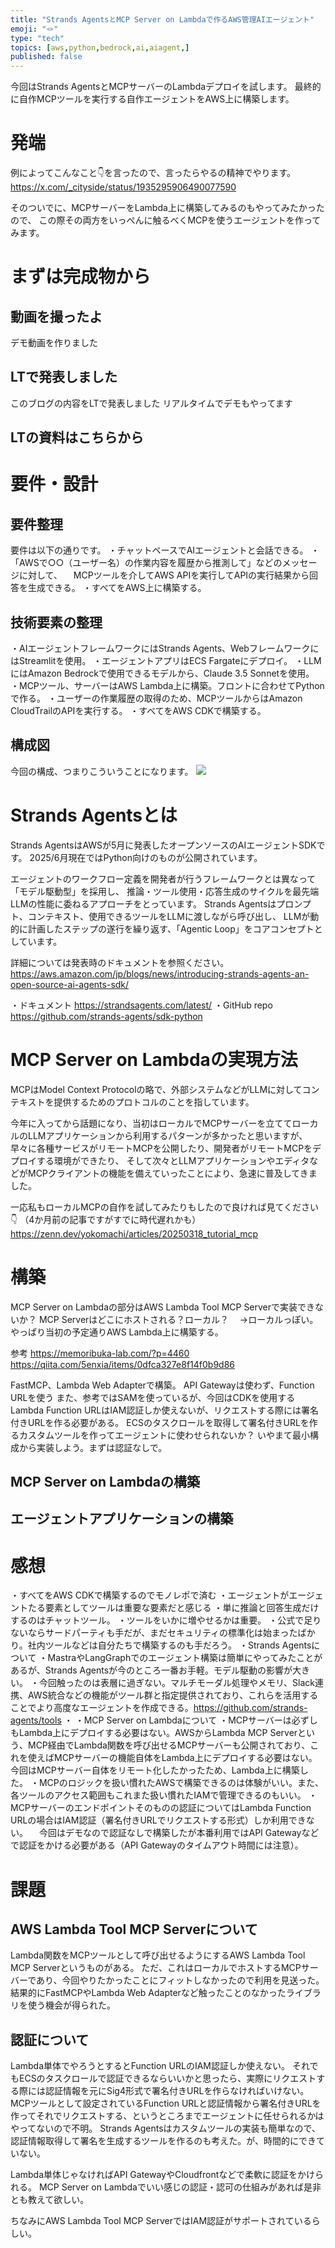 ```yaml
---
title: "Strands AgentsとMCP Server on Lambdaで作るAWS管理AIエージェント"
emoji: "🪢"
type: "tech"
topics: [aws,python,bedrock,ai,aiagent,]
published: false
---
```


今回はStrands AgentsとMCPサーバーのLambdaデプロイを試します。
最終的に自作MCPツールを実行する自作エージェントをAWS上に構築します。

# 発端
例によってこんなこと👇を言ったので、言ったらやるの精神でやります。
https://x.com/_cityside/status/1935295906490077590


そのついでに、MCPサーバーをLambda上に構築してみるのもやってみたかったので、
この際その両方をいっぺんに触るべくMCPを使うエージェントを作ってみます。


# まずは完成物から

## 動画を撮ったよ
デモ動画を作りました


## LTで発表しました
このブログの内容をLTで発表しました
リアルタイムでデモもやってます


## LTの資料はこちらから



# 要件・設計

## 要件整理
要件は以下の通りです。
・チャットベースでAIエージェントと会話できる。
・「AWSで○○（ユーザー名）の作業内容を履歴から推測して」などのメッセージに対して、
　MCPツールを介してAWS APIを実行してAPIの実行結果から回答を生成できる。
・すべてをAWS上に構築する。

## 技術要素の整理
・AIエージェントフレームワークにはStrands Agents、WebフレームワークにはStreamlitを使用。
・エージェントアプリはECS Fargateにデプロイ。
・LLMにはAmazon Bedrockで使用できるモデルから、Claude 3.5 Sonnetを使用。
・MCPツール、サーバーはAWS Lambda上に構築。フロントに合わせてPythonで作る。
・ユーザーの作業履歴の取得のため、MCPツールからはAmazon CloudTrailのAPIを実行する。
・すべてをAWS CDKで構築する。

## 構成図
今回の構成、つまりこういうことになります。
![](https://storage.googleapis.com/zenn-user-upload/f343e121acfd-20250624.png)



# Strands Agentsとは
Strands AgentsはAWSが5月に発表したオープンソースのAIエージェントSDKです。
2025/6月現在ではPython向けのものが公開されています。

エージェントのワークフロー定義を開発者が行うフレームワークとは異なって「モデル駆動型」を採用し、
推論・ツール使用・応答生成のサイクルを最先端LLMの性能に委ねるアプローチをとっています。
Strands Agentsはプロンプト、コンテキスト、使用できるツールをLLMに渡しながら呼び出し、
LLMが動的に計画したステップの遂行を繰り返す、「Agentic Loop」をコアコンセプトとしています。

詳細については発表時のドキュメントを参照ください。
https://aws.amazon.com/jp/blogs/news/introducing-strands-agents-an-open-source-ai-agents-sdk/


・ドキュメント
https://strandsagents.com/latest/
・GitHub repo
https://github.com/strands-agents/sdk-python



# MCP Server on Lambdaの実現方法
MCPはModel Context Protocolの略で、外部システムなどがLLMに対してコンテキストを提供するためのプロトコルのことを指しています。

今年に入ってから話題になり、当初はローカルでMCPサーバーを立ててローカルのLLMアプリケーションから利用するパターンが多かったと思いますが、
早々に各種サービスがリモートMCPを公開したり、開発者がリモートMCPをデプロイする環境ができたり、
そして次々とLLMアプリケーションやエディタなどがMCPクライアントの機能を備えていったことにより、急速に普及してきました。

一応私もローカルMCPの自作を試してみたりもしたので良ければ見てください👇
（4か月前の記事ですがすでに時代遅れかも）
https://zenn.dev/yokomachi/articles/20250318_tutorial_mcp


# 構築


MCP Server on Lambdaの部分はAWS Lambda Tool MCP Serverで実装できないか？
MCP Serverはどこにホストされる？ローカル？
　→ローカルっぽい。やっぱり当初の予定通りAWS Lambda上に構築する。

参考
https://memoribuka-lab.com/?p=4460
https://qiita.com/5enxia/items/0dfca327e8f14f0b9d86

FastMCP、Lambda Web Adapterで構築。
API Gatewayは使わず、Function URLを使う
また、参考ではSAMを使っているが、今回はCDKを使用する
Lambda Function URLはIAM認証しか使えないが、リクエストする際には署名付きURLを作る必要がある。
ECSのタスクロールを取得して署名付きURLを作るカスタムツールを作ってエージェントに使わせられないか？
いやまて最小構成から実装しよう。まずは認証なしで。


## MCP Server on Lambdaの構築



## エージェントアプリケーションの構築




# 感想
・すべてをAWS CDKで構築するのでモノレポで済む
・エージェントがエージェントたる要素としてツールは重要な要素だと感じる
    ・単に推論と回答生成だけするのはチャットツール。
    ・ツールをいかに増やせるかは重要。
    ・公式で足りないならサードパーティも手だが、まだセキュリティの標準化は始まったばかり。社内ツールなどは自分たちで構築するのも手だろう。
・Strands Agentsについて
    ・MastraやLangGraphでのエージェント構築は簡単にやってみたことがあるが、Strands Agentsが今のところ一番お手軽。モデル駆動の影響が大きい。
    ・今回触ったのは表層に過ぎない。マルチモーダル処理やメモリ、Slack連携、AWS統合などの機能がツール群と指定提供されており、これらを活用することでより高度なエージェントを作成できる。https://github.com/strands-agents/tools
    ・
・MCP Server on Lambdaについて
    ・MCPサーバーは必ずしもLambda上にデプロイする必要はない。AWSからLambda MCP Serverという、MCP経由でLambda関数を呼び出せるMCPサーバーも公開されており、これを使えばMCPサーバーの機能自体をLambda上にデプロイする必要はない。今回はMCPサーバー自体をリモート化したかったため、Lambda上に構築した。
    ・MCPのロジックを扱い慣れたAWSで構築できるのは体験がいい。また、各ツールのアクセス範囲もこれまた扱い慣れたIAMで管理できるのもいい。
    ・MCPサーバーのエンドポイントそのものの認証についてはLambda Function URLの場合はIAM認証（署名付きURLでリクエストする形式）しか利用できない。
    　今回はデモなので認証なしで構築したが本番利用ではAPI Gatewayなどで認証をかける必要がある（API Gatewayのタイムアウト時間には注意）。


# 課題

## AWS Lambda Tool MCP Serverについて
Lambda関数をMCPツールとして呼び出せるようにするAWS Lambda Tool MCP Serverというものがある。
ただ、これはローカルでホストするMCPサーバーであり、今回やりたかったことにフィットしなかったので利用を見送った。
結果的にFastMCPやLambda Web Adapterなど触ったことのなかったライブラリを使う機会が得られた。

## 認証について
Lambda単体でやろうとするとFunction URLのIAM認証しか使えない。
それでもECSのタスクロールで認証できるならいいかと思ったら、実際にリクエストする際には認証情報を元にSig4形式で署名付きURLを作らなければいけない。
MCPツールとして設定されているFunction URLと認証情報から署名付きURLを作ってそれでリクエストする、というところまでエージェントに任せられるかはやってないので不明。
Strands Agentsはカスタムツールの実装も簡単なので、認証情報取得して署名を生成するツールを作るのも考えた。が、時間的にできていない。

Lambda単体じゃなければAPI GatewayやCloudfrontなどで柔軟に認証をかけられる。
MCP Server on Lambdaでいい感じの認証・認可の仕組みがあれば是非とも教えて欲しい。

ちなみにAWS Lambda Tool MCP ServerではIAM認証がサポートされているらしい。
